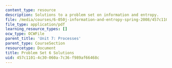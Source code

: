 ```yaml
---
content_type: resource
description: Solutions to a problem set on information and entropy.
file: /media/courses/6-050j-information-and-entropy-spring-2008/457c11014c30060a7c36f989af66468c_MIT6_050JS08_ps_06_sol.pdf
file_type: application/pdf
learning_resource_types: []
ocw_type: OCWFile
parent_title: 'Unit 7: Processes'
parent_type: CourseSection
resourcetype: Document
title: Problem Set 6 Solutions
uid: 457c1101-4c30-060a-7c36-f989af66468c
---
```

